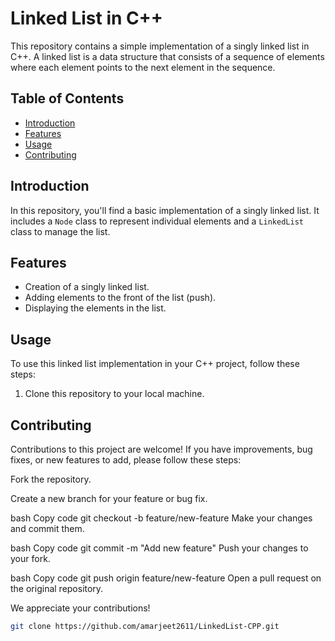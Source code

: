# Linked List in C++

This repository contains a simple implementation of a singly linked list in C++. A linked list is a data structure that consists of a sequence of elements where each element points to the next element in the sequence.

## Table of Contents

- [Introduction](#introduction)
- [Features](#features)
- [Usage](#usage)
- [Contributing](#contributing)

## Introduction

In this repository, you'll find a basic implementation of a singly linked list. It includes a `Node` class to represent individual elements and a `LinkedList` class to manage the list.

## Features

- Creation of a singly linked list.
- Adding elements to the front of the list (push).
- Displaying the elements in the list.

## Usage

To use this linked list implementation in your C++ project, follow these steps:

1. Clone this repository to your local machine.

## Contributing

Contributions to this project are welcome! If you have improvements, bug fixes, or new features to add, please follow these steps:

Fork the repository.

Create a new branch for your feature or bug fix.

bash
Copy code
git checkout -b feature/new-feature
Make your changes and commit them.

bash
Copy code
git commit -m "Add new feature"
Push your changes to your fork.

bash
Copy code
git push origin feature/new-feature
Open a pull request on the original repository.

We appreciate your contributions!

   ```bash
   git clone https://github.com/amarjeet2611/LinkedList-CPP.git

